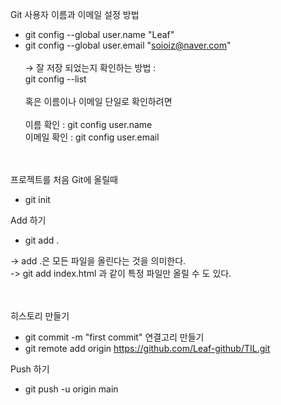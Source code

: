 Git 사용자 이름과 이메일 설정 방법
- git config --global user.name "Leaf"
- git config --global user.email "soioiz@naver.com"
<br><br>
-> 잘 저장 되었는지 확인하는 방법 : <br>
git config --list <br><br>
혹은 이름이나 이메일 단일로 확인하려면<br>
<br>이름 확인 : git config user.name
<br>이메일 확인 : git config user.email
<br><br><br>



프로젝트를 처음 Git에 올릴때
- git init

Add 하기
- git add .

-> add .은 모든 파일을 올린다는 것을 의미한다.<br> -> git add index.html 과 같이 특정 파일만 올릴 수 도 있다.<br><br><br>

히스토리 만들기
- git commit -m "first commit"
연결고리 만들기
- git remote add origin https://github.com/Leaf-github/TIL.git

Push 하기
- git push -u origin main



